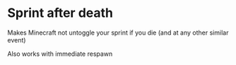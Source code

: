 # Sprint after death
Makes Minecraft not untoggle your sprint if you die (and at any other similar event)

Also works with immediate respawn
